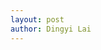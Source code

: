 ```yaml
---
layout: post
author: Dingyi Lai
---
```


<object data="https://github.com/Dingyi-Lai/Dingyi-Lai.github.io/blob/main/_pdf/%5BDR%5Dterm_paper.pdf" width="1000" height="1000" type='application/pdf'></object>

<object data="/Users/aubrey/Documents/GitHub/Dingyi-Lai.github.io/_pdf/[DR]term_paper.pdf" width="1000" height="1000" type='application/pdf'></object>